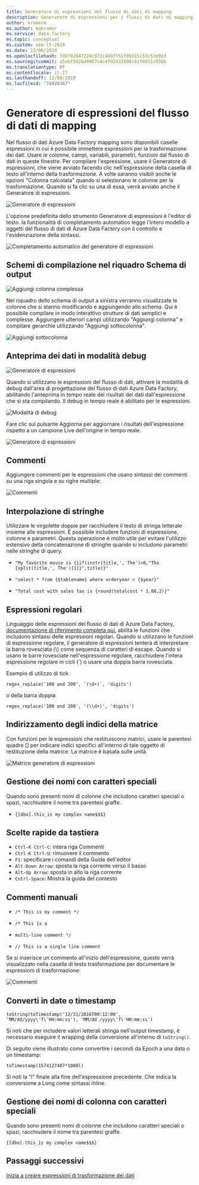 ```yaml
---
title: Generatore di espressioni del flusso di dati di mapping
description: Generatore di espressioni per i flussi di dati di mapping Azure Data Factory
author: kromerm
ms.author: makromer
ms.service: data-factory
ms.topic: conceptual
ms.custom: seo-lt-2019
ms.date: 12/06/2019
ms.openlocfilehash: 7d8f02647224c971c44bff51f09315c53c53e9a3
ms.sourcegitcommit: a5ebf5026d9967c4c4f92432698cb1f8651c03bb
ms.translationtype: MT
ms.contentlocale: it-IT
ms.lasthandoff: 12/08/2019
ms.locfileid: "74928347"
---
```

# <a name="mapping-data-flow-expression-builder"></a>Generatore di espressioni del flusso di dati di mapping



Nel flusso di dati Azure Data Factory mapping sono disponibili caselle espressioni in cui è possibile immettere espressioni per la trasformazione dei dati. Usare le colonne, campi, variabili, parametri, funzioni dal flusso di dati in queste finestre. Per compilare l'espressione, usare il Generatore di espressioni, che viene avviato facendo clic nell'espressione della casella di testo all'interno della trasformazione. A volte saranno visibili anche le opzioni "Colonna calcolata" quando si selezionano le colonne per la trasformazione. Quando si fa clic su una di essa, verrà avviato anche il Generatore di espressioni.

![Generatore di espressioni](media/data-flow/xpb1.png "Generatore di espressioni")

L'opzione predefinita dello strumento Generatore di espressioni è l'editor di testo. la funzionalità di completamento automatico legge l'intero modello a oggetti del flusso di dati di Azure Data Factory con il controllo e l'evidenziazione della sintassi.

![Completamento automatico del generatore di espressioni](media/data-flow/expb1.png "Completamento automatico del generatore di espressioni")

## <a name="build-schemas-in-output-schema-pane"></a>Schemi di compilazione nel riquadro Schema di output

![Aggiungi colonna complessa](media/data-flow/complexcolumn.png "Aggiungere colonne")

Nel riquadro dello schema di output a sinistra verranno visualizzate le colonne che si stanno modificando e aggiungendo allo schema. Qui è possibile compilare in modo interattivo strutture di dati semplici e complesse. Aggiungere ulteriori campi utilizzando "Aggiungi colonna" e compilare gerarchie utilizzando "Aggiungi sottocolonna".

![Aggiungi sottocolonna](media/data-flow/addsubcolumn.png "Aggiungi sottocolonna")

## <a name="data-preview-in-debug-mode"></a>Anteprima dei dati in modalità debug

![Generatore di espressioni](media/data-flow/exp4b.png "Anteprima dati espressione")

Quando si utilizzano le espressioni del flusso di dati, attivare la modalità di debug dall'area di progettazione del flusso di dati Azure Data Factory, abilitando l'anteprima in tempo reale dei risultati dei dati dall'espressione che si sta compilando. Il debug in tempo reale è abilitato per le espressioni.

![Modalità di debug](media/data-flow/debugbutton.png "Pulsante debug")

Fare clic sul pulsante Aggiorna per aggiornare i risultati dell'espressione rispetto a un campione Live dell'origine in tempo reale.

![Generatore di espressioni](media/data-flow/exp5.png "Anteprima dati espressione")

## <a name="comments"></a>Commenti

Aggiungere commenti per le espressioni che usano sintassi dei commenti su una riga singola e su righe multiple:

![Commenti](media/data-flow/comments.png "Commenti")

## <a name="string-interpolation"></a>Interpolazione di stringhe

Utilizzare le virgolette doppie per racchiudere il testo di stringa letterale insieme alle espressioni. È possibile includere funzioni di espressione, colonne e parametri. Questa operazione è molto utile per evitare l'utilizzo estensivo della concatenazione di stringhe quando si includono parametri nelle stringhe di query.

* ```"My favorite movie is {iif(instr(title,', The')>0,"The {split(title,', The')[1]}",title)}"```

* ```"select * from {$tablename} where orderyear > {$year}"```

* ```"Total cost with sales tax is {round(totalcost * 1.08,2)}"```

## <a name="regular-expressions"></a>Espressioni regolari

Linguaggio delle espressioni del flusso di dati di Azure Data Factory, [documentazione di riferimento completa qui](https://aka.ms/dataflowexpressions), abilita le funzioni che includono sintassi delle espressioni regolari. Quando si utilizzano le funzioni di espressione regolare, il generatore di espressioni tenterà di interpretare la barra rovesciata (\\) come sequenza di caratteri di escape. Quando si usano le barre rovesciate nell'espressione regolare, racchiudere l'intera espressione regolare in cicli (\`) o usare una doppia barra rovesciata.

Esempio di utilizzo di tick

```
regex_replace('100 and 200', `(\d+)`, 'digits')
```

o della barra doppia

```
regex_replace('100 and 200', '(\\d+)', 'digits')
```

## <a name="addressing-array-indexes"></a>Indirizzamento degli indici della matrice

Con funzioni per le espressioni che restituiscono matrici, usare le parentesi quadre [] per indicare indici specifici all'interno di tale oggetto di restituzione della matrice. La matrice è basata sulle unità.

![Matrice generatore di espressioni](media/data-flow/expb2.png "Anteprima dati espressione")

## <a name="handling-names-with-special-characters"></a>Gestione dei nomi con caratteri speciali

Quando sono presenti nomi di colonne che includono caratteri speciali o spazi, racchiudere il nome tra parentesi graffe.
* ```{[dbo].this_is my complex name$$$}```

## <a name="keyboard-shortcuts"></a>Scelte rapide da tastiera

* ```Ctrl-K Ctrl-C```: intera riga Commenti
* ```Ctrl-K Ctrl-U```: rimuovere il commento
* ```F1```: specificare i comandi della Guida dell'editor
* ```Alt-Down Arrow```: sposta la riga corrente verso il basso
* ```Alt-Up Arrow```: sposta in alto la riga corrente
* ```Cntrl-Space```: Mostra la guida del contesto

## <a name="manual-comments"></a>Commenti manuali

* ```/* This is my comment */```

* ```/* This is a```
*   ```multi-line comment */```
   
* ```// This is a single line comment```

Se si inserisce un commento all'inizio dell'espressione, questo verrà visualizzato nella casella di testo trasformazione per documentare le espressioni di trasformazione:

![Commenti](media/data-flow/comments2.png "Commenti")

## <a name="convert-to-dates-or-timestamps"></a>Converti in date o timestamp

```toString(toTimestamp('12/31/2016T00:12:00', 'MM/dd/yyyy\'T\'HH:mm:ss'), 'MM/dd /yyyy\'T\'HH:mm:ss')```

Si noti che per includere valori letterali stringa nell'output timestamp, è necessario eseguire il wrapping della conversione all'interno di ```toString()```.

Di seguito viene illustrato come convertire i secondi da Epoch a una data o un timestamp:

```toTimestamp(1574127407*1000l)```

Si noti la "l" finale alla fine dell'espressione precedente. Che indica la conversione a Long come sintassi inline.

## <a name="handling-column-names-with-special-characters"></a>Gestione dei nomi di colonna con caratteri speciali

Quando sono presenti nomi di colonne che includono caratteri speciali o spazi, racchiudere il nome tra parentesi graffe.

```{[dbo].this_is my complex name$$$}```

## <a name="next-steps"></a>Passaggi successivi

[Inizia a creare espressioni di trasformazione dei dati](data-flow-expression-functions.md)
